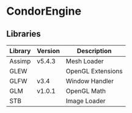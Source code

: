 # CondorEngine

## Libraries
Library | Version | Description
--------|---------|------------
Assimp | v5.4.3 | Mesh Loader
GLEW | | OpenGL Extensions
GLFW | v3.4 | Window Handler
GLM | v1.0.1 | OpenGL Math
STB | | Image Loader


